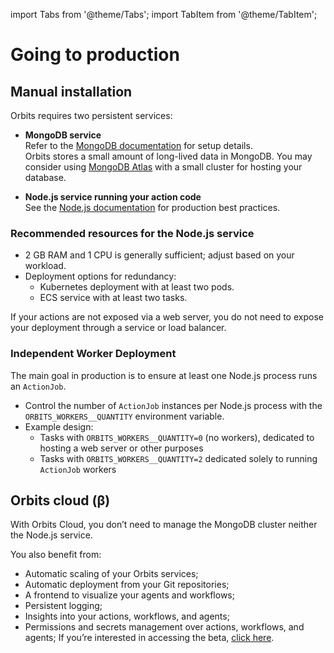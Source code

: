 import Tabs from '@theme/Tabs';
import TabItem from '@theme/TabItem';

# Going to production

## Manual installation

Orbits requires two persistent services:

- **MongoDB service**  
  Refer to the [MongoDB documentation](https://www.mongodb.com/docs/manual/self-managed-deployments/) for setup details.  
  Orbits stores a small amount of long-lived data in MongoDB. You may consider using [MongoDB Atlas](https://www.mongodb.com/products/platform/atlas-database) with a small cluster for hosting your database.

- **Node.js service running your action code**  
  See the [Node.js documentation](https://nodejs.org/en/learn/getting-started/nodejs-the-difference-between-development-and-production) for production best practices.

### Recommended resources for the Node.js service

- 2 GB RAM and 1 CPU is generally sufficient; adjust based on your workload.
- Deployment options for redundancy:
    - Kubernetes deployment with at least two pods.
    - ECS service with at least two tasks.

If your actions are not exposed via a web server, you do not need to expose your deployment through a service or load balancer.

### Independent Worker Deployment

The main goal in production is to ensure at least one Node.js process runs an `ActionJob`.

- Control the number of `ActionJob` instances per Node.js process with the `ORBITS_WORKERS__QUANTITY` environment variable.
- Example design:
    - Tasks with `ORBITS_WORKERS__QUANTITY=0` (no workers), dedicated to hosting a web server or other purposes
    - Tasks with `ORBITS_WORKERS__QUANTITY=2` dedicated solely to running `ActionJob` workers

## Orbits cloud (β)

With Orbits Cloud, you don’t need to manage the MongoDB cluster neither the Node.js service.

You also benefit from:

- Automatic scaling of your Orbits services;
- Automatic deployment from your Git repositories;
- A frontend to visualize your agents and workflows;
- Persistent logging;
- Insights into your actions, workflows, and agents;
- Permissions and secrets management over actions, workflows, and agents;
  If you’re interested in accessing the beta, [click here](https://form.typeform.com/to/nuQSZn2y).
